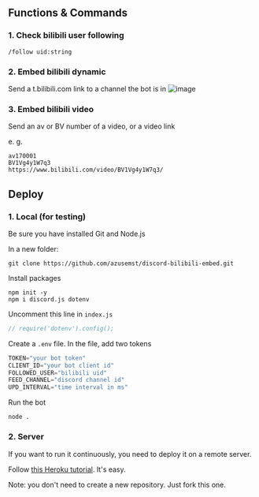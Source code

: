 ## Functions & Commands
### 1. Check bilibili user following

```
/follow uid:string
```
### 2. Embed bilibili dynamic

Send a t.bilibili.com link to a channel the bot is in
![image](https://user-images.githubusercontent.com/50971762/220776382-1673af10-b637-4ad1-9197-8743048be411.png)

### 3. Embed bilibili video

Send an av or BV number of a video, or a video link

e. g.

```
av170001
BV1Vg4y1W7q3
https://www.bilibili.com/video/BV1Vg4y1W7q3/
```
## Deploy
### 1. Local (for testing)

Be sure you have installed Git and Node.js

In a new folder:
```
git clone https://github.com/azusemst/discord-bilibili-embed.git
```
Install packages
```console
npm init -y
npm i discord.js dotenv
```
Uncomment this line in `index.js`
```js
// require('dotenv').config();
```
Create a `.env` file. In the file, add two tokens
```js
TOKEN="your bot token"
CLIENT_ID="your bot client id"
FOLLOWED_USER="bilibili uid"
FEED_CHANNEL="discord channel id"
UPD_INTERVAL="time interval in ms"
```
Run the bot
```
node .
```
### 2. Server

If you want to run it continuously, you need to deploy it on a remote server.

Follow [this Heroku tutorial](https://www.youtube.com/watch?v=OFearuMjI4s). It's easy.

Note: you don't need to create a new repository. Just fork this one.

